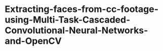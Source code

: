 # Extracting-faces-from-cc-footage-using-Multi-Task-Cascaded-Convolutional-Neural-Networks-and-OpenCV